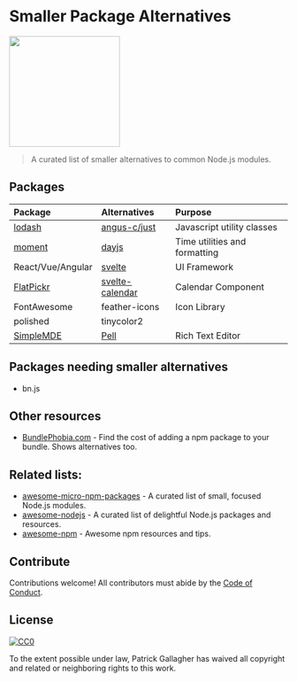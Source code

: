 # Smaller Package Alternatives

<img width="200px" src="./icon2.png"/>

> A curated list of smaller alternatives to common Node.js modules.

## Packages

| Package                                 | Alternatives                                                          | Purpose         |
| :-------------------------------------- | :-------------------------------------------------------------------- | :-------------- |
| [lodash](https://lodash.com/)           | [angus-c/just](https://github.com/angus-c/just)                       | Javascript utility classes |
| [moment](https://momentjs.com/)         | [dayjs](https://github.com/iamkun/dayjs)                              | Time utilities and formatting |
| React/Vue/Angular                       | [svelte](https://svelte.dev)                                          | UI Framework |
| [FlatPickr](https://flatpickr.js.org/)  | [svelte-calendar](https://github.com/6eDesign/svelte-calendar)        | Calendar Component
| FontAwesome                             | feather-icons                                                         | Icon Library
| polished                                | tinycolor2                                                            |
| [SimpleMDE](https://github.com/sparksuite/simplemde-markdown-editor) | [Pell](https://github.com/jaredreich/pell) | Rich Text Editor

## Packages needing smaller alternatives

- bn.js

## Other resources

- [BundlePhobia.com](https://bundlephobia.com) - Find the cost of adding a npm package to your bundle. Shows alternatives too.

## Related lists:

- [awesome-micro-npm-packages](https://github.com/parro-it/awesome-micro-npm-packages) - A curated list of small, focused Node.js modules.
- [awesome-nodejs](https://github.com/sindresorhus/awesome-nodejs) - A curated list of delightful Node.js packages and resources.
- [awesome-npm](https://github.com/sindresorhus/awesome-npm) - Awesome npm resources and tips.

## Contribute

Contributions welcome! All contributors must abide by the [Code of Conduct](./code-of-conduct.md).

## License

[![CC0](http://i.creativecommons.org/p/zero/1.0/88x31.png)](http://creativecommons.org/publicdomain/zero/1.0/)

To the extent possible under law, Patrick Gallagher has waived all copyright and related or neighboring rights to this work.
